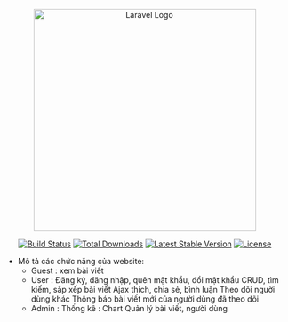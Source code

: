 <p align="center"><a href="https://laravel.com" target="_blank"><img src="https://raw.githubusercontent.com/laravel/art/master/logo-lockup/5%20SVG/2%20CMYK/1%20Full%20Color/laravel-logolockup-cmyk-red.svg" width="400" alt="Laravel Logo"></a></p>

<p align="center">
<a href="https://github.com/laravel/framework/actions"><img src="https://github.com/laravel/framework/workflows/tests/badge.svg" alt="Build Status"></a>
<a href="https://packagist.org/packages/laravel/framework"><img src="https://img.shields.io/packagist/dt/laravel/framework" alt="Total Downloads"></a>
<a href="https://packagist.org/packages/laravel/framework"><img src="https://img.shields.io/packagist/v/laravel/framework" alt="Latest Stable Version"></a>
<a href="https://packagist.org/packages/laravel/framework"><img src="https://img.shields.io/packagist/l/laravel/framework" alt="License"></a>
</p>

- Mô tả các chức năng của website:
    + Guest : xem bài viết
    + User : 
          Đăng ký, đăng nhập, quên mật khẩu, đổi mật khẩu
          CRUD, tìm kiếm, sắp xếp bài viết
          Ajax thích, chia sẻ, bình luận
          Theo dõi người dùng khác
          Thông báo bài viết mới của người dùng đã theo dõi 
    + Admin : 
          Thống kê : Chart
          Quản lý bài viết, người dùng
